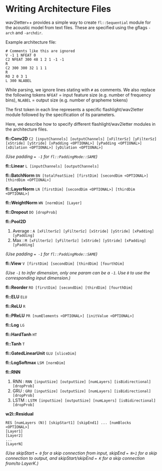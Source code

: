 # Writing Architecture Files

wav2letter++ provides a simple way to create `fl::Sequential` module for the acoustic model from text files. These are specified using  the gflags `-arch` and `-archdir`.

Example architecture file:
```
# Comments like this are ignored
V -1 1 NFEAT 0
C2 NFEAT 300 48 1 2 1 -1 -1
R
C2 300 300 32 1 1 1
R
RO 2 0 3 1
L 300 NLABEL
```

While parsing, we ignore lines stating with `#` as comments. We also replace the following tokens `NFEAT` = input feature size (e.g. number of frequency bins), `NLABEL` = output size (e.g. number of grapheme tokens)

The first token in each line represents a specific flashlight/wav2letter module followed by the specification of its parameters.

Here, we describe how to specify different flashlight/wav2letter modules in the architecture files.

**fl::Conv2D** `C2 [inputChannels] [outputChannels] [xFilterSz] [yFilterSz] [xStride] [yStride] [xPadding <OPTIONAL>] [yPadding <OPTIONAL>] [xDilation <OPTIONAL>] [yDilation <OPTIONAL>]`

*(Use padding `= -1` for `fl::PaddingMode::SAME`)* <br/>

**fl::Linear** `L [inputChannels] [outputChannels]` <br/>

**fl::BatchNorm** `BN [totalFeatSize] [firstDim] [secondDim <OPTIONAL>] [thirdDim <OPTIONAL>]` <br/>

**fl::LayerNorm** `LN [firstDim] [secondDim <OPTIONAL>] [thirdDim <OPTIONAL>]` <br/>

**fl::WeightNorm** `WN [normDim] [Layer]` <br/>

**fl::Dropout** `DO [dropProb]` <br/>

**fl::Pool2D**
   1. Average : `A [xFilterSz] [yFilterSz] [xStride] [yStride] [xPadding] [yPadding]`
   1. Max : `M [xFilterSz] [yFilterSz] [xStride] [yStride] [xPadding] [yPadding]`

*(Use padding `= -1` for `fl::PaddingMode::SAME`)* <br/>

**fl::View** `V [firstDim] [secondDim] [thirdDim] [fourthDim]`

*(Use `-1` to infer dimension, only one param can be a `-1`. Use `0` to use the corresponding input dimension.)* <br/>

**fl::Reorder** `RO [firstDim] [secondDim] [thirdDim] [fourthDim]` <br/>

**fl::ELU** `ELU` <br/>

**fl::ReLU** `R`  <br/>

**fl::PReLU** `PR [numElements <OPTIONAL>] [initValue <OPTIONAL>]`  <br/>

**fl::Log** `LG` <br/>

**fl::HardTanh** `HT`  <br/>

**fl::Tanh** `T` <br/>

**fl::GatedLinearUnit** `GLU [sliceDim]`  <br/>

**fl::LogSoftmax** `LSM [normDim]` <br/>

**fl::RNN**
   1. RNN : `RNN [inputSize] [outputSize] [numLayers] [isBidirectional] [dropProb]`
   1. GRU : `GRU [inputSize] [outputSize] [numLayers] [isBidirectional] [dropProb]`
   1. LSTM : `LSTM [inputSize] [outputSize] [numLayers] [isBidirectional] [dropProb]` <br/>

**w2l::Residual**
```
RES [numLayers (N)] [skipStart1] [skipEnd1] ... [numBlocks  <OPTIONAL>]
[Layer1]
[Layer2]
...
[LayerN]
```

*(Use skipStart `= 0` for a skip connection from input, skipEnd `= N+1` for a skip connection to output, and skipStart/skipEnd `= K` for a skip connection from/to LayerK.)*
